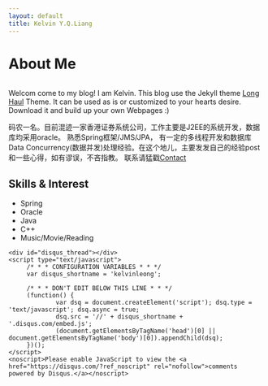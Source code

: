 ```yaml
---
layout: default
title: Kelvin Y.Q.Liang
---
```


<div class="post">
	<h1 class="pageTitle">About Me</h1>
	<img src="{{ '/assets/img/programming.jpg' | prepend: site.baseurl }}" alt="">
	<p class="intro">Welcom come to my blog! I am Kelvin. This blog use the Jekyll theme  <a href="http://jekyllrb.com">Long Haul</a> Theme. It can be used as is or customized to your hearts desire. Download it and build up your own Webpages :)</p>
	<p> 码农一名。目前混迹一家香港证券系统公司，工作主要是J2EE的系统开发，数据库均采用oracle。 熟悉Spring框架/JMS/JPA，
	有一定的多线程开发和数据库Data Concurrency(数据并发)处理经验。在这个地儿，主要发发自己的经验post和一些心得，如有谬误，不吝指教。
	联系请猛戳<a href="/contact.html">Contact</a>  </p>
	<h2>Skills & Interest</h2>
	<ul>
		  <li>Spring</li>
			<li>Oracle</li>
			<li>Java</li>
			<li>C++</li>
			<li>Music/Movie/Reading</li>
  </ul>

	<div id="disqus_thread"></div>
	<script type="text/javascript">
		 /* * * CONFIGURATION VARIABLES * * */
		 var disqus_shortname = 'kelvinleong';

		 /* * * DON'T EDIT BELOW THIS LINE * * */
		 (function() {
				 var dsq = document.createElement('script'); dsq.type = 'text/javascript'; dsq.async = true;
				 dsq.src = '//' + disqus_shortname + '.disqus.com/embed.js';
				 (document.getElementsByTagName('head')[0] || document.getElementsByTagName('body')[0]).appendChild(dsq);
		 })();
	</script>
	<noscript>Please enable JavaScript to view the <a href="https://disqus.com/?ref_noscript" rel="nofollow">comments powered by Disqus.</a></noscript>
</div>
